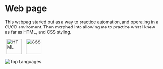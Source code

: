 # Web page

This webpag started out as a way to practice automation, and operating in a CI/CD enviroment. Then morphed into allowing me to practice what I knew as far as HTML, and CSS styling.

<div >
  <p>
    <img src="https://cdn.jsdelivr.net/gh/devicons/devicon/icons/html5/html5-original.svg" alt="HTML" width="50" height="50" hspace="5px"/>
    <img src="https://cdn.jsdelivr.net/gh/devicons/devicon/icons/css3/css3-original.svg" alt="CSS" width="50" height="50" hspace="5px"/>
  </p>
</div>
<p>
    <img src="https://github-readme-stats-pearl-gamma.vercel.app/api/top-langs/?username=kensonjohnson&theme=transparent" alt="Top Languages" align="left" />
    
  </p>
